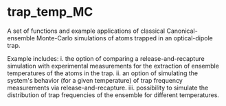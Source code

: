 # trap_temp_MC

A set of functions and example applications of classical Canonical-ensemble Monte-Carlo simulations of atoms trapped in an optical-dipole trap.

Example includes:
  i. the option of comparing a release-and-recapture simulation with experimental measurements for the extraction of ensemble temperatures of the atoms in the trap.
 ii. an option of simulating the system's behavior (for a given temperature) of trap frequency measurements via release-and-recapture. 
iii. possibility to simulate the distribution of trap frequencies of the ensemble for different temperatures. 
